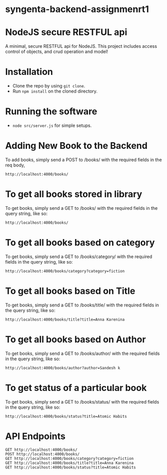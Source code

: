 # syngenta-backend-assignmenrt1




# NodeJS secure RESTFUL api

A minimal, secure RESTFUL api for NodeJS. This project includes access control of objects, and crud operation and model!

# Installation

* Clone the repo by using ```git clone```.
* Run ```npm install``` on the cloned directory.


# Running the software

* ```node src/server.js``` for simple setups.

# Adding New Book to the Backend

To add books, simply send a POST to /books/ with the required fields in the req body,

```
http://localhost:4000/books/
```

# To get all books stored in library
To get books, simply send a GET to /books/ with the required fields in the query string, like so:
```
http://localhost:4000/books/
```

# To get all books based on category
To get books, simply send a GET to /books/category/ with the required fields in the query string, like so:
```
http://localhost:4000/books/category?category=fiction
```

# To get all books based on Title
To get books, simply send a GET to /books/title/ with the required fields in the query string, like so:
```
http://localhost:4000/books/title?title=Anna Karenina
```


# To get all books based on Author
To get books, simply send a GET to /books/author/ with the required fields in the query string, like so:
```
http://localhost:4000/books/author?author=Sandesh k
```

# To get status of a particular book 
To get books, simply send a GET to /books/status/ with the required fields in the query string, like so:
```
http://localhost:4000/books/status?title=Atomic Habits
```


# API Endpoints

```
GET http://localhost:4000/books/
POST http://localhost:4000/books/
GET http://localhost:4000/books/category?category=fiction
GET http://localhost:4000/books/title?title=Anna Karenina
GET http://localhost:4000/books/status?title=Atomic Habits

```
